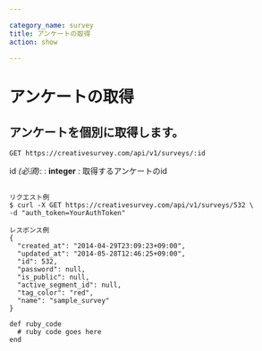 ```yaml
---

category_name: survey
title: アンケートの取得
action: show

---
```


# アンケートの取得

## アンケートを個別に取得します。

`GET https://creativesurvey.com/api/v1/surveys/:id`

id _(必須)_:
: __integer__
: 取得するアンケートのid

~~~

リクエスト例
$ curl -X GET https://creativesurvey.com/api/v1/surveys/532 \
-d "auth_token=YourAuthToken"

レスポンス例
{
  "created_at": "2014-04-29T23:09:23+09:00",
  "updated_at": "2014-05-28T12:46:25+09:00",
  "id": 532,
  "password": null,
  "is_public": null,
  "active_segment_id": null,
  "tag_color": "red",
  "name": "sample_survey"
}
~~~

~~~
def ruby_code
  # ruby code goes here
end
~~~
